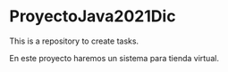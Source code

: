 # ProyectoJava2021Dic
This is a repository to create tasks.

En este proyecto haremos un sistema para tienda virtual.
